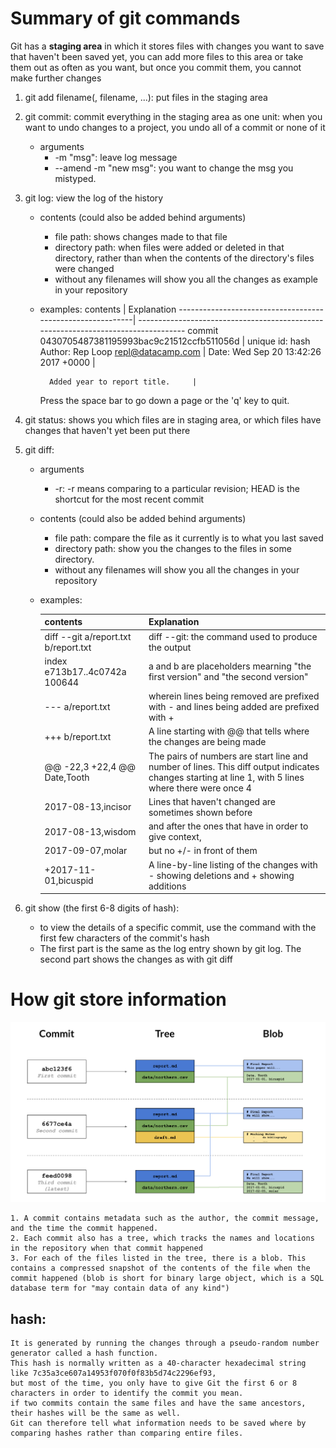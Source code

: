 # Summary of git commands

Git has a **staging area** in which it stores files with changes you want to save that haven't been saved yet, you can add more files to this area or take them out as often as you want, but once you commit them, you cannot make further changes

1. git add filename(, filename, ...): put files in the staging area
2. git commit: commit everything in the staging area as one unit: when you want to undo changes to a project, you undo all of a commit or none of it
    * arguments
    	* \-m "msg": leave log message
    	* \-\-amend -m "new msg": you want to change the msg you mistyped.
3. git log: view the log of the history
	* contents (could also be added behind arguments)
		* file path:  shows changes made to that file
    	* directory path: when files were added or deleted in that directory, rather than when the contents of the directory's files were changed
    	* without any filenames will show you all the changes as example in your repository
	* examples:
		contents										           |		   Explanation
        -----------------------------------------------------------| ----------------------------------------------------------------------------------
        commit 0430705487381195993bac9c21512ccfb511056d		|		unique id: hash
		Author: Rep Loop <repl@datacamp.com>		|
		Date:   Wed Sep 20 13:42:26 2017 +0000		|

    		Added year to report title.		|

    	Press the space bar to go down a page or the 'q' key to quit.

4. git status: shows you which files are in staging area, or which files have changes that haven't yet been put there
5. git diff:
    * arguments
    	* \-r: \-r means comparing to a particular revision; HEAD is the shortcut for the most recent commit
	* contents (could also be added behind arguments)
		* file path: compare the file as it currently is to what you last saved
    	* directory path: show you the changes to the files in some directory.
    	* without any filenames will show you all the changes in your repository
    * examples:

        contents										           |		   Explanation
        -----------------------------------------------------------| ----------------------------------------------------------------------------------
		diff --git a/report.txt b/report.txt            |          diff --git: the command used to produce the output
		index e713b17..4c0742a 100644					|		   a and b are placeholders mearning "the first version" and "the second version"
		--- a/report.txt       							 |		   wherein lines being removed are prefixed with - and lines being added are prefixed with +
		+++ b/report.txt                  				|		   A line starting with @@ that tells where the changes are being made
		@@ -22,3 +22,4 @@ Date,Tooth					|		   The pairs of numbers are start line and number of lines. This diff output indicates changes starting at line 1, with 5 lines where there were once 4
		2017-08-13,incisor								|		   Lines that haven't changed are sometimes shown before
		2017-08-13,wisdom								|		   and after the ones that have in order to give context, 	
		2017-09-07,molar								|		   but no +/- in front of them			 	   
		+2017-11-01,bicuspid	           				|		   A line-by-line listing of the changes with - showing deletions and + showing additions
6. git show (the first 6-8 digits of hash): 	
	* to view the details of a specific commit, use the command with the first few characters of the commit's hash
	* The first part is the same as the log entry shown by git log. The second part shows the changes as with git diff

# How git store information 
![store information: copyright of datacamp](images/store.png)

	1. A commit contains metadata such as the author, the commit message, and the time the commit happened. 
	2. Each commit also has a tree, which tracks the names and locations in the repository when that commit happened
	3. For each of the files listed in the tree, there is a blob. This contains a compressed snapshot of the contents of the file when the commit happened (blob is short for binary large object, which is a SQL database term for "may contain data of any kind")

## hash:
	It is generated by running the changes through a pseudo-random number generator called a hash function.
	This hash is normally written as a 40-character hexadecimal string like 7c35a3ce607a14953f070f0f83b5d74c2296ef93, 
	but most of the time, you only have to give Git the first 6 or 8 characters in order to identify the commit you mean.
	if two commits contain the same files and have the same ancestors, their hashes will be the same as well. 
	Git can therefore tell what information needs to be saved where by comparing hashes rather than comparing entire files.
	

